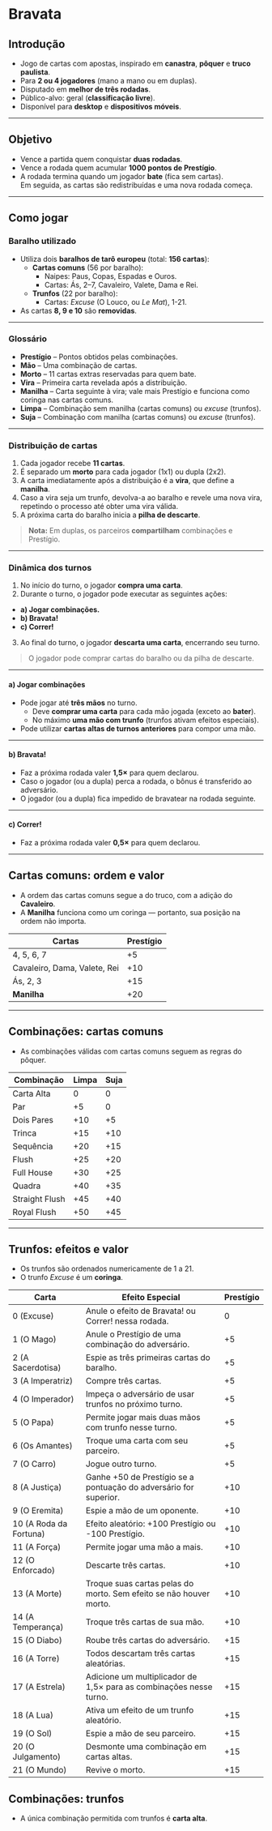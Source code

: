 # Bravata

## Introdução
- Jogo de cartas com apostas, inspirado em **canastra**, **pôquer** e **truco paulista**.  
- Para **2 ou 4 jogadores** (mano a mano ou em duplas).  
- Disputado em **melhor de três rodadas**.  
- Público-alvo: geral (**classificação livre**).  
- Disponível para **desktop** e **dispositivos móveis**.

---

## Objetivo
- Vence a partida quem conquistar **duas rodadas**.  
- Vence a rodada quem acumular **1000 pontos de Prestígio**.  
- A rodada termina quando um jogador **bate** (fica sem cartas).  
  Em seguida, as cartas são redistribuídas e uma nova rodada começa.

---

## Como jogar

### Baralho utilizado
- Utiliza dois **baralhos de tarô europeu** (total: **156 cartas**):  
  - **Cartas comuns** (56 por baralho):  
    - Naipes: Paus, Copas, Espadas e Ouros.  
    - Cartas: Ás, 2–7, Cavaleiro, Valete, Dama e Rei.  
  - **Trunfos** (22 por baralho):  
    - Cartas: *Excuse* (O Louco, ou *Le Mat*), 1-21.  
- As cartas **8, 9 e 10** são **removidas**.

---

### Glossário
- **Prestígio** – Pontos obtidos pelas combinações.  
- **Mão** – Uma combinação de cartas.  
- **Morto** – 11 cartas extras reservadas para quem bate.  
- **Vira** – Primeira carta revelada após a distribuição.  
- **Manilha** – Carta seguinte à vira; vale mais Prestígio e funciona como coringa nas cartas comuns.  
- **Limpa** – Combinação sem manilha (cartas comuns) ou *excuse* (trunfos).  
- **Suja** – Combinação com manilha (cartas comuns) ou *excuse* (trunfos).

---

### Distribuição de cartas
1. Cada jogador recebe **11 cartas**.  
2. É separado um **morto** para cada jogador (1x1) ou dupla (2x2).  
3. A carta imediatamente após a distribuição é a **vira**, que define a **manilha**.
4. Caso a vira seja um trunfo, devolva-a ao baralho e revele uma nova vira, repetindo o processo até obter uma vira válida.
5. A próxima carta do baralho inicia a **pilha de descarte**.

> **Nota:** Em duplas, os parceiros **compartilham** combinações e Prestígio.

---

### Dinâmica dos turnos
1. No início do turno, o jogador **compra uma carta**.
2. Durante o turno, o jogador pode executar as seguintes ações:
  - **a) Jogar combinações.**  
  - **b) Bravata!**  
  - **c) Correr!**  
3. Ao final do turno, o jogador **descarta uma carta**, encerrando seu turno.

> O jogador pode comprar cartas do baralho ou da pilha de descarte.

---

#### a) Jogar combinações
- Pode jogar até **três mãos** no turno. 
    - Deve **comprar uma carta** para cada mão jogada (exceto ao **bater**).
    - No máximo **uma mão com trunfo** (trunfos ativam efeitos especiais).
- Pode utilizar **cartas altas de turnos anteriores** para compor uma mão.

---

#### b) Bravata!
- Faz a próxima rodada valer **1,5×** para quem declarou.
- Caso o jogador (ou a dupla) perca a rodada, o bônus é transferido ao adversário.  
- O jogador (ou a dupla) fica impedido de bravatear na rodada seguinte.

---

#### c) Correr!
- Faz a próxima rodada valer **0,5×** para quem declarou.

---

## Cartas comuns: ordem e valor

- A ordem das cartas comuns segue a do truco, com a adição do **Cavaleiro**.  
- A **Manilha** funciona como um coringa — portanto, sua posição na ordem não importa.

| Cartas                       | Prestígio |
|------------------------------|-----------|
| 4, 5, 6, 7                   | +5        |
| Cavaleiro, Dama, Valete, Rei | +10       |
| Ás, 2, 3                     | +15       |
| **Manilha**                  | +20       |

---

## Combinações: cartas comuns

- As combinações válidas com cartas comuns seguem as regras do pôquer.

| Combinação      | Limpa | Suja |
|-----------------|-------|------|
| Carta Alta      | 0     | 0    |
| Par             | +5    | 0    |
| Dois Pares      | +10   | +5   |
| Trinca          | +15   | +10  |
| Sequência       | +20   | +15  |
| Flush           | +25   | +20  |
| Full House      | +30   | +25  |
| Quadra          | +40   | +35  |
| Straight Flush  | +45   | +40  |
| Royal Flush     | +50   | +45  |

---

## Trunfos: efeitos e valor

- Os trunfos são ordenados numericamente de 1 a 21.
- O trunfo *Excuse* é um **coringa**.

| Carta                  | Efeito Especial                                                    | Prestígio |
|------------------------|--------------------------------------------------------------------|-----------|
| 0 (Excuse)             | Anule o efeito de Bravata! ou Correr! nessa rodada.                | 0         |
| 1 (O Mago)             | Anule o Prestígio de uma combinação do adversário.                 | +5        |
| 2 (A Sacerdotisa)      | Espie as três primeiras cartas do baralho.                         | +5        |
| 3 (A Imperatriz)       | Compre três cartas.                                                | +5        |
| 4 (O Imperador)        | Impeça o adversário de usar trunfos no próximo turno.              | +5        |
| 5 (O Papa)             | Permite jogar mais duas mãos com trunfo nesse turno.               | +5        |
| 6 (Os Amantes)         | Troque uma carta com seu parceiro.                                 | +5        |
| 7 (O Carro)            | Jogue outro turno.                                                 | +5        |
| 8 (A Justiça)          | Ganhe +50 de Prestígio se a pontuação do adversário for superior.  | +10       |
| 9 (O Eremita)          | Espie a mão de um oponente.                                        | +10       |
| 10 (A Roda da Fortuna) | Efeito aleatório: +100 Prestígio ou -100 Prestígio.                | +10       |
| 11 (A Força)           | Permite jogar uma mão a mais.                                      | +10       |
| 12 (O Enforcado)       | Descarte três cartas.                                              | +10       |
| 13 (A Morte)           | Troque suas cartas pelas do morto. Sem efeito se não houver morto. | +10       |
| 14 (A Temperança)      | Troque três cartas de sua mão.                                     | +10       |
| 15 (O Diabo)           | Roube três cartas do adversário.                                   | +15       |
| 16 (A Torre)           | Todos descartam três cartas aleatórias.                            | +15       |
| 17 (A Estrela)         | Adicione um multiplicador de 1,5× para as combinações nesse turno. | +15       |
| 18 (A Lua)             | Ativa um efeito de um trunfo aleatório.                            | +15       |
| 19 (O Sol)             | Espie a mão de seu parceiro.                                       | +15       |
| 20 (O Julgamento)      | Desmonte uma combinação em cartas altas.                           | +15       |
| 21 (O Mundo)           | Revive o morto.                                                    | +15       |

## Combinações: trunfos

- A única combinação permitida com trunfos é **carta alta**.
